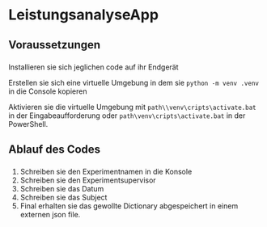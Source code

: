 # LeistungsanalyseApp
## Voraussetzungen
### 
Installieren sie sich jeglichen code auf ihr Endgerät

Erstellen sie sich eine virtuelle Umgebung in dem sie ```python -m venv .venv``` in die Console kopieren

Aktivieren sie die virtuelle Umgebung mit ```path\\venv\cripts\activate.bat``` in der Eingabeaufforderung oder ```path\venv\cripts\activate.bat``` in der PowerShell.
## Ablauf des Codes
###
1. Schreiben sie den Experimentnamen in die Konsole
2. Schreiben sie den Experimentsupervisor
3. Schreiben sie das Datum
4. Schreiben sie das Subject
5. Final erhalten sie das gewollte Dictionary abgespeichert in einem externen json file.
